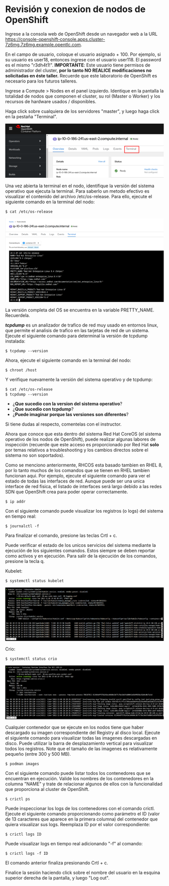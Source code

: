 # Revisión y conexion de nodos de OpenShift

Ingrese a la consola web de OpenShift desde un navegador web a la URL https://console-openshift-console.apps.cluster-7z6mg.7z6mg.example.opentlc.com. 

En el campo de usuario, coloque el usuario asignado + 100. Por ejemplo, si su usuario es user18, entonces ingrese con el usuario user118. El password es el mismo "r3dh4t1!". **IMPORTANTE**: Este usuario tiene permisos de administrador del cluster, **por lo tanto NO REALICE modificaciones no solicitadas en éste taller.** Recuerde que este laboratorio de OpenShift es necesario para los futuros talleres.

Ingrese a Compute > Nodes en el panel izquierdo. Identique en la pantalla la totalidad de nodos que componen el cluster, su rol (Master o Worker) y los recursos de hardware usados / disponibles.

Haga click sobre cualquiera de los servidores "master", y luego haga click en la pestaña "Terminal".

![alt text](images/connect_node.png?raw=true)

Una vez abierta la terminal en el nodo, identifique la versión del sistema operativo que ejecuta la terminal. Para saberlo un metodo efectivo es visualizar el contenido del archivo /etc/os-release. Para ello, ejecute el siguiente comando en la terminal del nodo:

```
$ cat /etc/os-release
```

![alt text](images/os_release.png?raw=true)

La versión completa del OS se encuentra en la variable PRETTY_NAME. Recuerdela.

***tcpdump*** es un analizador de trafico de red muy usado en entornos linux, que permite el analisis de trafico en las tarjetas de red de un sistema. Ejecute el siguiente comando para determinal la versión de tcpdump instalada: 

```
$ tcpdump --version
```

Ahora, ejecute el siguiente comando en la terminal del nodo:

```
$ chroot /host
```

Y verifique nuevamente la versión del sistema operativo y de tcpdump:

```
$ cat /etc/os-release
$ tcpdump --version
```

* ¿**Que sucedio con la version del sistema operativo**?
* ¿**Que sucedio con tcpdump**?
* ¿**Puede imaginar porque las versiones son diferentes**?

Si tiene dudas al respecto, comentelas con el instructor.

Ahora que conoce que esta dentro del sistema Red Hat CoreOS (el sistema operativo de los nodos de OpenShift), puede realizar algunas labores de inspección (recuerde que este acceso es proporcionado por Red Hat **solo** por temas relativos a troubleshooting y los cambios directos sobre el sistema no son soportados).

Como se menciono anteriormente, RHCOS esta basado tambien en RHEL 8, por lo tanto muchos de los comandos que se tienen en RHEL tambien funcionan aqui. Por ejemplo, ejecute el siguiente comando para ver el estado de todas las interfaces de red. Aunque puede ser una unica interface de red fisica, el listado de interfaces será largo debido a las redes SDN que OpenShift crea para poder operar correctamente.

```
$ ip addr
```

Con el siguiente comando puede visualizar los registros (o logs) del sistema en tiempo real:

```
$ journalctl -f
```

Para finalizar el comando, presione las teclas Crtl + c.

Puede verificar el estado de los unicos servicios del sistema mediante la ejecución de los siguientes comandos. Estos siempre se deben reportar como activos y en ejecución. Para salir de la ejecución de los comandos, presione la tecla q.

Kubelet:
```
$ systemctl status kubelet
```

![alt text](images/kubelet.png?raw=true)

Crio:
```
$ systemctl status crio
```

![alt text](images/crio.png?raw=true)

Cualquier contenedor que se ejecute en los nodos tiene que haber descargado su imagen correspondiente del Registry al disco local. Ejecute el siguiente comando para visualizar todas las imagenes descargadas en disco. Puede utilizar la barra de desplazamiento vertical para visualizar todos los registros. Note que el tamaño de las imagenes es relativamente pequeño (entre 300 y 500 MB).

```
$ podman images 
```

Con el siguiente comando puede listar todos los contenedores que se encuentran en ejecución. Valide los nombres de los contenedores en la columna "NAME" y trate de relacionar algunos de ellos con la funcionalidad que proporciona al cluster de OpenShift.

```
$ crictl ps 
```

Puede inspeccionar los logs de los contenedores con el comando crictl. Ejecute el siguiente comando proporcionando como parámetro el ID (valor de 13 caracteres que aparece en la primera columna) del contenedor que quiera visualizar sus logs. Reemplaza ID por el valor correspondiente:

```
$ crictl logs ID
```

Puede visualizar logs en tiempo real adicionando "-f" al comando:

```
$ crictl logs -f ID
```

El comando anterior finaliza presionando Crtl + c.

Finalice la sesión haciendo click sobre el nombre del usuario en la esquina superior derecha de la pantalla, y luego "Log out".
